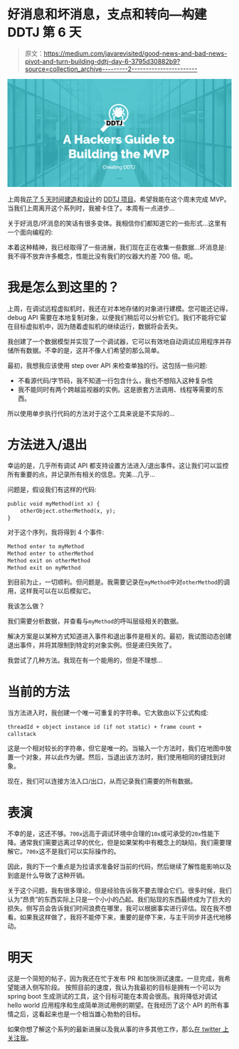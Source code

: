 # 好消息和坏消息，支点和转向—构建 DDTJ 第 6 天

> 原文：<https://medium.com/javarevisited/good-news-and-bad-news-pivot-and-turn-building-ddtj-day-6-3795d30882b9?source=collection_archive---------2----------------------->

![](img/0d5812a8312ff4e73195512c4456060b.png)

上周我[花了 5 天时间建造和设计](https://dev.to/codenameone/series/15971)的 [DDTJ 项目](https://github.com/ddtj/ddtj)。希望我能在这个周末完成 MVP。当我们上周离开这个系列时，我被卡住了。本周有一点进步…

关于好消息/坏消息的笑话有很多变体。我相信你们都知道它的一些形式…这里有一个面向编程的:

本着这种精神，我已经取得了一些进展，我们现在正在收集一些数据…坏消息是:我不得不放弃许多概念，性能比没有我们的仪器大约差 700 倍。呃。

# 我是怎么到这里的？

上周，在调试远程虚拟机时，我还在对本地存储的对象进行建模。您可能还记得，debug API 需要在本地复制对象，以便我们稍后可以分析它们。我们不能将它留在目标虚拟机中，因为随着虚拟机的继续运行，数据将会丢失。

我创建了一个数据模型并实现了一个调试器，它可以有效地自动调试应用程序并存储所有数据。不幸的是，这并不像人们希望的那么简单。

最初，我想我应该使用 step over API 来检查单独的行。这包括一些问题:

*   不看源代码/字节码，我不知道一行包含什么，我也不想陷入这种复杂性
*   我不能同时有两个跨越监视器的实例。这是嵌套方法调用、线程等需要的东西。

所以使用单步执行代码的方法对于这个工具来说是不实际的…

# 方法进入/退出

幸运的是，几乎所有调试 API 都支持设置方法进入/退出事件。这让我们可以监控所有重要的点，并记录所有相关的信息。完美…几乎…

问题是，假设我们有这样的代码:

```
public void myMethod(int x) {
    otherObject.otherMethod(x, y);
}
```

对于这个序列，我将得到 4 个事件:

```
Method enter to myMethod
Method enter to otherMethod
Method exit on otherMethod
Method exit on myMethod
```

到目前为止，一切顺利。但问题是。我需要记录在`myMethod`中对`otherMethod`的调用，这样我可以在以后模拟它。

我该怎么做？

我们需要分析数据，并查看与`myMethod`的呼叫层级相关的数据。

解决方案是以某种方式知道进入事件和退出事件是相关的。最初，我试图动态创建退出事件，并将其限制到特定的对象实例。但是递归失败了。

我尝试了几种方法。我现在有一个能用的，但是不理想…

# 当前的方法

当方法进入时，我创建一个唯一可重复的字符串。它大致由以下公式构成:

```
threadId + object instance id (if not static) + frame count + callstack
```

这是一个相对较长的字符串，但它是唯一的。当输入一个方法时，我们在地图中放置一个对象，并以此作为键。然后，当退出该方法时，我们使用相同的键找到对象。

现在，我们可以连接方法入口/出口，从而记录我们需要的所有数据。

# 表演

不幸的是，这还不够。`700x`远高于调试环境中合理的`10x`或可承受的`20x`性能下降。通常我们需要远离过早的优化，但是如果架构中有概念上的缺陷，我们需要理解它。`700x`这不是我们可以实际操作的。

因此，我的下一个重点是为拉请求准备好当前的代码，然后继续了解性能影响以及到底是什么导致了这种开销。

关于这个问题，我有很多理论，但是经验告诉我不要去理会它们。很多时候，我们认为“昂贵”的东西实际上只是一个小小的凸起。我们贴现的东西最终成为了巨大的损失。侧写员会告诉我们时间浪费在哪里，我可以根据事实进行评估。现在我不想看。如果我这样做了，我将不能停下来，重要的是停下来，与主干同步并迭代地移动。

# 明天

这是一个简短的帖子，因为我还在忙于发布 PR 和加快测试速度。一旦完成，我希望能进入侧写阶段。
按照目前的速度，我认为我最初的目标是拥有一个可以为 spring boot 生成测试的工具，这个目标可能在本周会很高。我将降低对调试 hello world 应用程序和生成简单测试用例的期望。在我经历了这个 API 的所有事情之后，这看起来也是一个相当雄心勃勃的目标。

如果你想了解这个系列的最新进展以及我从事的许多其他工作，那么[在 twitter 上关注我](https://twitter.com/debugagent)。